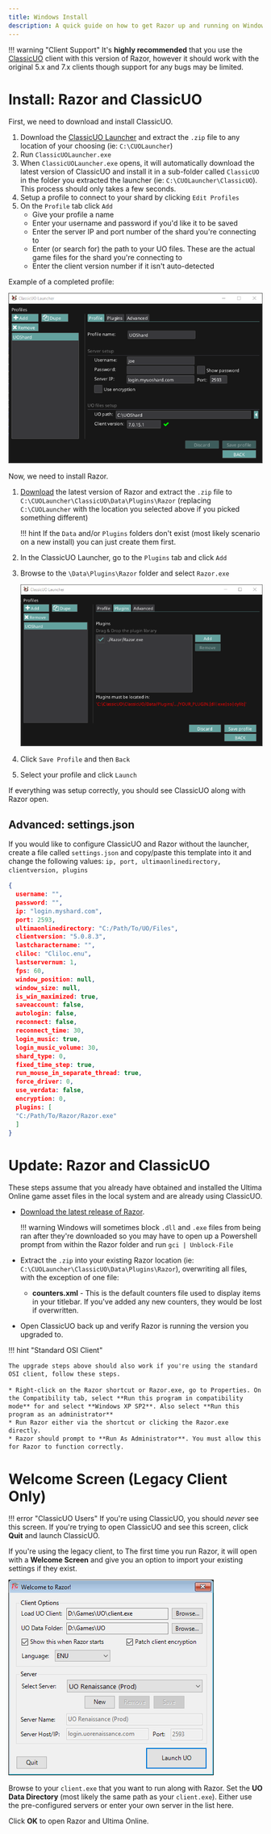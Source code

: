 ```yaml
---
title: Windows Install
description: A quick guide on how to get Razor up and running on Windows
---
```


!!! warning "Client Support"
    It's **highly recommended** that you use the [ClassicUO](https://www.classicuo.eu/) client with this version of Razor, however it should work with the original 5.x and 7.x clients though support for any bugs may be limited.

# Install: Razor and ClassicUO

First, we need to download and install ClassicUO.

1. Download the [ClassicUO Launcher](https://www.classicuo.eu) and extract the `.zip` file to any location of your choosing (ie: `C:\CUOLauncher`)
2. Run `ClassicUOLauncher.exe`
3. When `ClassicUOLauncher.exe` opens, it will automatically download the latest version of ClassicUO and install it in a sub-folder called `ClassicUO` in the folder you extracted the launcher (ie: `C:\CUOLauncher\ClassicUO`). This process should only takes a few seconds.
4. Setup a profile to connect to your shard by clicking `Edit Profiles`
5. On the `Profile` tab click `Add`  
    - Give your profile a name
    - Enter your username and password if you'd like it to be saved
    - Enter the server IP and port number of the shard you're connecting to
    - Enter (or search for) the path to your UO files. These are the actual game files for the shard you're connecting to
    - Enter the client version number if it isn't auto-detected
  
Example of a completed profile:

![cuolauncher](../images/cuolauncher-profile.png)

Now, we need to install Razor.

1. [Download](../download.md) the latest version of Razor and extract the `.zip` file to `C:\CUOLauncher\ClassicUO\Data\Plugins\Razor` (replacing `C:\CUOLauncher` with the location you selected above if you picked something different)

    !!! hint
        If the `Data` and/or `Plugins` folders don't exist (most likely scenario on a new install) you can just create them first.

2. In the ClassicUO Launcher, go to the `Plugins` tab and click `Add`
3. Browse to the `\Data\Plugins\Razor` folder and select `Razor.exe`

    ![cuolauncher-plugins](../images/cuolauncher-plugin.png)

4. Click `Save Profile` and then `Back`
5. Select your profile and click `Launch`

If everything was setup correctly, you should see ClassicUO along with Razor open.

## Advanced: settings.json

If you would like to configure ClassicUO and Razor without the launcher, create a file called `settings.json` and copy/paste this template into it and change the following values: `ip, port, ultimaonlinedirectory, clientversion, plugins`

```json
{
  username: "",
  password: "",
  ip: "login.myshard.com",
  port: 2593,
  ultimaonlinedirectory: "C:/Path/To/UO/Files",
  clientversion: "5.0.8.3",
  lastcharactername: "",
  cliloc: "Cliloc.enu",
  lastservernum: 1,
  fps: 60,
  window_position: null,
  window_size: null,
  is_win_maximized: true,
  saveaccount: false,
  autologin: false,
  reconnect: false,
  reconnect_time: 30,
  login_music: true,
  login_music_volume: 30,
  shard_type: 0,
  fixed_time_step: true,
  run_mouse_in_separate_thread: true,
  force_driver: 0,
  use_verdata: false,
  encryption: 0,
  plugins: [
  "C:/Path/To/Razor/Razor.exe"
  ]
}
```

# Update: Razor and ClassicUO

These steps assume that you already have obtained and installed the Ultima Online game asset files in the local system and are already using ClassicUO.

- [Download the latest release of Razor](../download.md).

    !!! warning
        Windows will sometimes block `.dll` and `.exe` files from being ran after they're downloaded so you may have to open up a Powershell prompt from within the Razor folder and run `gci | Unblock-File`

- Extract the `.zip` into your existing Razor location (ie: `C:\CUOLauncher\ClassicUO\Data\Plugins\Razor`), overwriting all files, with the exception of one file:
    - **counters.xml** - This is the default counters file used to display items in your titlebar. If you've added any new counters, they would be lost if overwritten.
- Open ClassicUO back up and verify Razor is running the version you upgraded to.  

!!! hint "Standard OSI Client"

    The upgrade steps above should also work if you're using the standard OSI client, follow these steps.

    * Right-click on the Razor shortcut or Razor.exe, go to Properties. On the Compatibility tab, select **Run this program in compatibility mode** for and select **Windows XP SP2**. Also select **Run this program as an administrator**
    * Run Razor either via the shortcut or clicking the Razor.exe directly.
    * Razor should prompt to **Run As Administrator**. You must allow this for Razor to function correctly.

# Welcome Screen (Legacy Client Only)

!!! error "ClassicUO Users"
    If you're using ClassicUO, you should *never* see this screen. If you're trying to open ClassicUO and see this screen, click **Quit** and launch ClassicUO.

If you're using the legacy client, to The first time you run Razor, it will open with a **Welcome Screen** and give you an option to import your existing settings if they exist.

![welcome](../images/welcome.png)

Browse to your `client.exe` that you want to run along with Razor. Set the **UO Data Directory** (most likely the same path as your `client.exe`). Either use the pre-configured servers or enter your own server in the list here.

Click **OK** to open Razor and Ultima Online.
